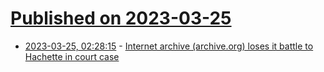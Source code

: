 # [Published on 2023-03-25](index.md)

* [2023-03-25, 02:28:15](https://lobste.rs/s/6rmqc1/internet_archive_archive_org_loses_it) - [Internet archive (archive.org) loses it battle to Hachette in court case](https://twitter.com/internetarchive/status/1639424778862829569)
